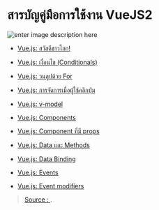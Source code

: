 
 สารบัญคู่มือการใช้งาน VueJS2
 ===
![enter image description here](https://www.programmerthailand.com/uploads/1/images/logo.png)   
-   [Vue.js: สวัสดีชาวโลก!](https://www.programmerthailand.com/tutorial/view/vue.js-%E0%B8%AA%E0%B8%A7%E0%B8%B1%E0%B8%AA%E0%B8%94%E0%B8%B5%E0%B8%8A%E0%B8%B2%E0%B8%A7%E0%B9%82%E0%B8%A5%E0%B8%81/233 "Vue.js: สวัสดีชาวโลก!")
    
-   [Vue.js: เงื่อนไข (Conditionals)](https://www.programmerthailand.com/tutorial/view/vue.js-%E0%B9%80%E0%B8%87%E0%B8%B7%E0%B9%88%E0%B8%AD%E0%B8%99%E0%B9%84%E0%B8%82-%28conditionals%29/234 "Vue.js: เงื่อนไข (Conditionals)")
    
-   [Vue.js: วนลูปด้วย For](https://www.programmerthailand.com/tutorial/view/vue.js-%E0%B8%A7%E0%B8%99%E0%B8%A5%E0%B8%B9%E0%B8%9B%E0%B8%94%E0%B9%89%E0%B8%A7%E0%B8%A2-for/235 "Vue.js: วนลูปด้วย For")
    
-   [Vue.js: การจัดการเมื่อผู้ใช้คลิกปุ่ม](https://www.programmerthailand.com/tutorial/view/vue.js-%E0%B8%81%E0%B8%B2%E0%B8%A3%E0%B8%88%E0%B8%B1%E0%B8%94%E0%B8%81%E0%B8%B2%E0%B8%A3%E0%B9%80%E0%B8%A1%E0%B8%B7%E0%B9%88%E0%B8%AD%E0%B8%9C%E0%B8%B9%E0%B9%89%E0%B9%83%E0%B8%8A%E0%B9%89%E0%B8%84%E0%B8%A5%E0%B8%B4%E0%B8%81%E0%B8%9B%E0%B8%B8%E0%B9%88%E0%B8%A1/236 "Vue.js: การจัดการเมื่อผู้ใช้คลิกปุ่ม")
    
-   [Vue.js: v-model](https://www.programmerthailand.com/tutorial/view/vue.js-v-model/237 "Vue.js: v-model")
    
-   [Vue.js: Components](https://www.programmerthailand.com/tutorial/view/vue.js-components/238 "Vue.js: Components")
    
-   [Vue.js: Component ที่มี props](https://www.programmerthailand.com/tutorial/view/vue.js-component-%E0%B8%97%E0%B8%B5%E0%B9%88%E0%B8%A1%E0%B8%B5-props/239 "Vue.js: Component ที่มี props")
    
-   [Vue.js: Data และ Methods](https://www.programmerthailand.com/tutorial/view/vue.js-data-%E0%B9%81%E0%B8%A5%E0%B8%B0-methods/241 "Vue.js: Data และ Methods")
    
-   [Vue.js: Data Binding](https://www.programmerthailand.com/tutorial/view/vue.js-data-binding/242 "Vue.js: Data Binding")
    
-   [Vue.js: Events](https://www.programmerthailand.com/tutorial/view/vue.js-events/243 "Vue.js: Events")
    
-   [Vue.js: Event modifiers](https://www.programmerthailand.com/tutorial/view/vue.js-event-modifiers/244 "Vue.js: Event modifiers")

> [Source : ](https://www.programmerthailand.com/tutorial/view/%E0%B8%AA%E0%B8%B2%E0%B8%A3%E0%B8%9A%E0%B8%B1%E0%B8%8D%E0%B8%84%E0%B8%B9%E0%B9%88%E0%B8%A1%E0%B8%B7%E0%B8%AD%E0%B8%81%E0%B8%B2%E0%B8%A3%E0%B9%83%E0%B8%8A%E0%B9%89%E0%B8%87%E0%B8%B2%E0%B8%99-vuejs2/232).
<!--stackedit_data:
eyJoaXN0b3J5IjpbLTE0MjYzNjg0MzldfQ==
-->